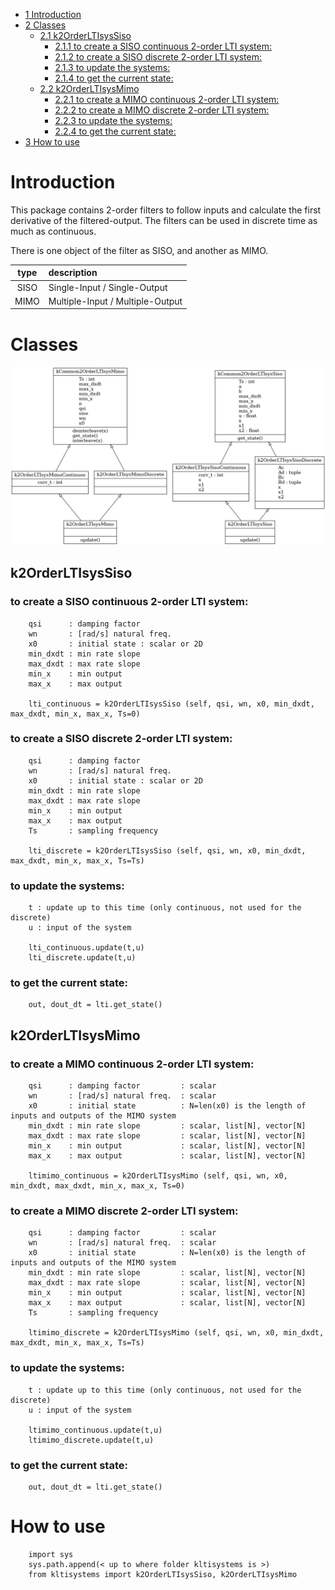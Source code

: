 -   [<span class="toc-section-number">1</span>
    Introduction](#introduction)
-   [<span class="toc-section-number">2</span> Classes](#classes)
    -   [<span class="toc-section-number">2.1</span>
        k2OrderLTIsysSiso](#k2orderltisyssiso)
        -   [<span class="toc-section-number">2.1.1</span> to create a
            SISO continuous 2-order LTI
            system:](#to-create-a-siso-continuous-2-order-lti-system)
        -   [<span class="toc-section-number">2.1.2</span> to create a
            SISO discrete 2-order LTI
            system:](#to-create-a-siso-discrete-2-order-lti-system)
        -   [<span class="toc-section-number">2.1.3</span> to update the
            systems:](#to-update-the-systems)
        -   [<span class="toc-section-number">2.1.4</span> to get the
            current state:](#to-get-the-current-state)
    -   [<span class="toc-section-number">2.2</span>
        k2OrderLTIsysMimo](#k2orderltisysmimo)
        -   [<span class="toc-section-number">2.2.1</span> to create a
            MIMO continuous 2-order LTI
            system:](#to-create-a-mimo-continuous-2-order-lti-system)
        -   [<span class="toc-section-number">2.2.2</span> to create a
            MIMO discrete 2-order LTI
            system:](#to-create-a-mimo-discrete-2-order-lti-system)
        -   [<span class="toc-section-number">2.2.3</span> to update the
            systems:](#to-update-the-systems-1)
        -   [<span class="toc-section-number">2.2.4</span> to get the
            current state:](#to-get-the-current-state-1)
-   [<span class="toc-section-number">3</span> How to use](#how-to-use)

# Introduction

This package contains 2-order filters to follow inputs and calculate the
first derivative of the filtered-output. The filters can be used in
discrete time as much as continuous.

There is one object of the filter as SISO, and another as MIMO.

| type | description                      |
|:----:|:---------------------------------|
| SISO | Single-Input / Single-Output     |
| MIMO | Multiple-Input / Multiple-Output |

# Classes

![classes.png](classes.png?raw=true "UML generated by pyreverse")

## k2OrderLTIsysSiso

### to create a SISO continuous 2-order LTI system:

        qsi      : damping factor        
        wn       : [rad/s] natural freq.
        x0       : initial state : scalar or 2D
        min_dxdt : min rate slope
        max_dxdt : max rate slope
        min_x    : min output   
        max_x    : max output  

        lti_continuous = k2OrderLTIsysSiso (self, qsi, wn, x0, min_dxdt, max_dxdt, min_x, max_x, Ts=0)

### to create a SISO discrete 2-order LTI system:

        qsi      : damping factor        
        wn       : [rad/s] natural freq.
        x0       : initial state : scalar or 2D
        min_dxdt : min rate slope
        max_dxdt : max rate slope
        min_x    : min output   
        max_x    : max output  
        Ts       : sampling frequency

        lti_discrete = k2OrderLTIsysSiso (self, qsi, wn, x0, min_dxdt, max_dxdt, min_x, max_x, Ts=Ts)

### to update the systems:

        t : update up to this time (only continuous, not used for the discrete)
        u : input of the system

        lti_continuous.update(t,u)
        lti_discrete.update(t,u)

### to get the current state:

        out, dout_dt = lti.get_state()

## k2OrderLTIsysMimo

### to create a MIMO continuous 2-order LTI system:

        qsi      : damping factor         : scalar
        wn       : [rad/s] natural freq.  : scalar
        x0       : initial state          : N=len(x0) is the length of inputs and outputs of the MIMO system
        min_dxdt : min rate slope         : scalar, list[N], vector[N]
        max_dxdt : max rate slope         : scalar, list[N], vector[N]
        min_x    : min output             : scalar, list[N], vector[N]
        max_x    : max output             : scalar, list[N], vector[N]

        ltimimo_continuous = k2OrderLTIsysMimo (self, qsi, wn, x0, min_dxdt, max_dxdt, min_x, max_x, Ts=0)

### to create a MIMO discrete 2-order LTI system:

        qsi      : damping factor         : scalar
        wn       : [rad/s] natural freq.  : scalar
        x0       : initial state          : N=len(x0) is the length of inputs and outputs of the MIMO system
        min_dxdt : min rate slope         : scalar, list[N], vector[N]
        max_dxdt : max rate slope         : scalar, list[N], vector[N]
        min_x    : min output             : scalar, list[N], vector[N]
        max_x    : max output             : scalar, list[N], vector[N]
        Ts       : sampling frequency

        ltimimo_discrete = k2OrderLTIsysMimo (self, qsi, wn, x0, min_dxdt, max_dxdt, min_x, max_x, Ts=Ts)

### to update the systems:

        t : update up to this time (only continuous, not used for the discrete)
        u : input of the system

        ltimimo_continuous.update(t,u)
        ltimimo_discrete.update(t,u)

### to get the current state:

        out, dout_dt = lti.get_state()

# How to use

        import sys
        sys.path.append(< up to where folder kltisystems is >)
        from kltisystems import k2OrderLTIsysSiso, k2OrderLTIsysMimo
